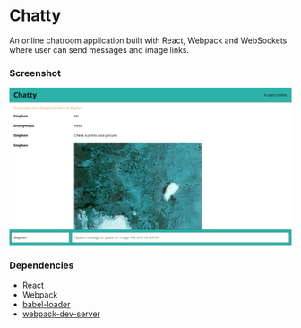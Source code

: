 Chatty
=====================

An online chatroom application built with React, Webpack and WebSockets where user can send messages and image links.

### Screenshot

![Demo Image](https://github.com/icwangtw/chattyapp/blob/master/docs/demo.png)

### Dependencies

* React
* Webpack
* [babel-loader](https://github.com/babel/babel-loader)
* [webpack-dev-server](https://github.com/webpack/webpack-dev-server)
